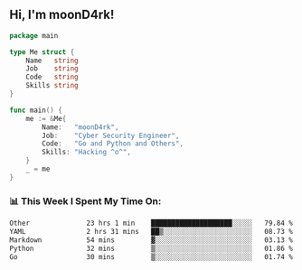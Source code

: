 <h2> Hi, I'm moonD4rk!</h2>

```go
package main

type Me struct {
	Name   string
	Job    string
	Code   string
	Skills string
}

func main() {
	me := &Me{
		Name:   "moonD4rk",
		Job:    "Cyber Security Engineer",
		Code:   "Go and Python and Others",
		Skills: "Hacking ^o^",
	}
	_ = me
}
```

<h3>📊 This Week I Spent My Time On:</h3>
<!-- <img align='right' src="https://github-readme-stats.vercel.app/api?username=moond4rk&show_icons=true&theme=radical", width="300" height="150"> -->

<!--START_SECTION:waka-->

```txt
Other              23 hrs 1 min    ████████████████████░░░░░   79.84 %
YAML               2 hrs 31 mins   ██▒░░░░░░░░░░░░░░░░░░░░░░   08.73 %
Markdown           54 mins         ▓░░░░░░░░░░░░░░░░░░░░░░░░   03.13 %
Python             32 mins         ▒░░░░░░░░░░░░░░░░░░░░░░░░   01.86 %
Go                 30 mins         ▒░░░░░░░░░░░░░░░░░░░░░░░░   01.74 %
```

<!--END_SECTION:waka-->

